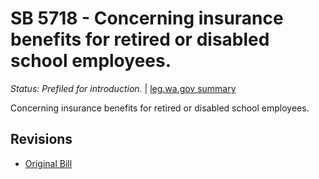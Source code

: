 # SB 5718 - Concerning insurance benefits for retired or disabled school employees.
*Status: Prefiled for introduction.* | [leg.wa.gov summary](https://app.leg.wa.gov/billsummary?BillNumber=5718&Year=2021)

Concerning insurance benefits for retired or disabled school employees.

## Revisions
* [Original Bill](1/)